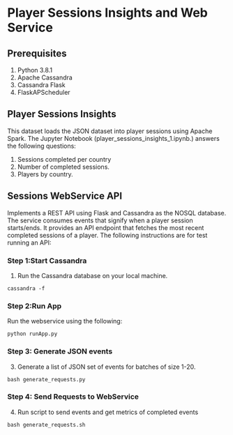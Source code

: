 # Player Sessions Insights and Web Service

## Prerequisites

1. Python 3.8.1
2. Apache Cassandra
3. Cassandra Flask
4. FlaskAPScheduler

## Player Sessions Insights

This dataset loads the JSON dataset into player sessions using Apache Spark. The Jupyter Notebook (player_sessions_insights_1.ipynb.) answers the following questions:  

1. Sessions completed per country
2. Number of completed sessions.
3. Players by country.


## Sessions WebService API

Implements a REST API using Flask and Cassandra as the NOSQL database. The service consumes events that signify when a player session starts/ends. It provides an API endpoint that fetches the most recent completed sessions of a player. The following instructions are for test running an API:

### Step 1:Start Cassandra

1. Run the Cassandra database on your local machine.
```
cassandra -f
```

### Step 2:Run App

Run the webservice using the following:
```
python runApp.py
```

### Step 3: Generate JSON events
3. Generate a list of JSON set of events for batches of size 1-20.
```
bash generate_requests.py
``` 


### Step 4: Send Requests to WebService
4. Run script to send events and get metrics of completed events   
```
bash generate_requests.sh
```   